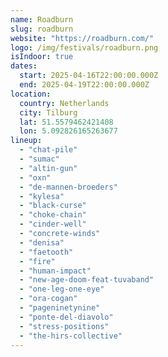 ```yaml
---
name: Roadburn
slug: roadburn
website: "https://roadburn.com/"
logo: /img/festivals/roadburn.png
isIndoor: true
dates:
  start: 2025-04-16T22:00:00.000Z
  end: 2025-04-19T22:00:00.000Z
location:
  country: Netherlands
  city: Tilburg
  lat: 51.5579462421408
  lon: 5.092826165263677
lineup:
  - "chat-pile"
  - "sumac"
  - "altin-gun"
  - "oxn"
  - "de-mannen-broeders"
  - "kylesa"
  - "black-curse"
  - "choke-chain"
  - "cinder-well"
  - "concrete-winds"
  - "denisa"
  - "faetooth"
  - "fire"
  - "human-impact"
  - "new-age-doom-feat-tuvaband"
  - "one-leg-one-eye"
  - "ora-cogan"
  - "pageninetynine"
  - "ponte-del-diavolo"
  - "stress-positions"
  - "the-hirs-collective"
---
```

